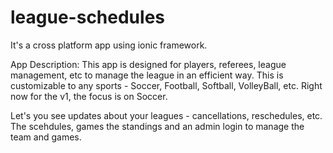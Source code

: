 # league-schedules
It's a cross platform app using ionic framework.

App Description:
This app is designed for players, referees, league management, etc to manage the league in an efficient way. This is 
customizable to any sports - Soccer, Football, Softball, VolleyBall, etc. Right now for the v1, the focus is on Soccer.

Let's you see updates about your leagues - cancellations, reschedules, etc. The scehdules, games the standings and an 
admin login to manage the team and games.
